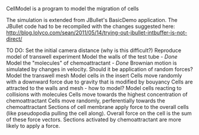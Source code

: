 CellModel is a program to model the migration of cells

The simulation is extended from JBullet's BasicDemo application.
The JBullet code had to be recompiled with the changes suggested
	here: http://blog.lolyco.com/sean/2011/05/14/trying-out-jbullet-intbuffer-is-not-direct/

TO DO:
Set the initial camera distance (why is this difficult?)
Reproduce model of transwell experiment
Model the walls of the test tube - *Done*
Model the "molecules" of chemoattractant - *Done*
	Brownian motion is simulated by changes in velocity. Should it be application of random forces?
Model the transwell mesh
Model cells in the insert
	Cells move randomly with a downward force due to gravity that is modified by bouyancy
	Cells are attracted to the walls and mesh - how to model?
Model cells reacting to collisions with molecules
	Cells move towards the highest concentration of chemoattractant
	Cells move randomly, perferentially towards the chemoattractant
	Sections of cell membrane apply force to the overall cells (like pseudopodia pulling the cell along). 
		Overall force on the cell is the sum of these force vectors. 
		Sections activated by chemoattractant are more likely to apply a force.

